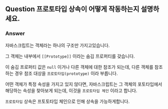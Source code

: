 ## Question 프로토타입 상속이 어떻게 작동하는지 설명하세요.

### Answer

자바스크립트는 객체라는 하나의 구조만 가지고있습니다.

그 객체는 내부에서 `[[Prototype]]` 이라는 숨김 프로퍼티를 갖습니다.

이 숨김 프로퍼티 값은 `null` 이거나 다른 객체에 대한 참조가 되는데, 다른 객체를 참조하는 경우 참조 대상을 `프로토타입(prototype)` 이라 부릅니다.

어떤 객체가 특정 속성을 가지고 있지 않다면, 자바스크립트는 그 객체의 포토타입에서 해당하는 속성을 찾아보게 되는데, 이것을 `프로토타입 체인` 이라고 합니다.

`프로토타입` 상속은 프토토타입 체인으로 인해 상속을 가능하게합니다.
